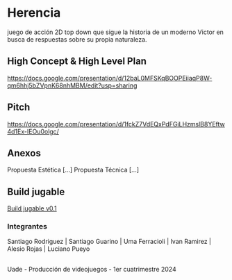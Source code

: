 # Herencia
juego de acción 2D top down que sigue la historia de un moderno Victor en busca de respuestas sobre su propia naturaleza.

## High Concept & High Level Plan
https://docs.google.com/presentation/d/12baL0MFSKqBOOPEiiaqP8W-qm6hhj5bZVpnK68nhMBM/edit?usp=sharing

## Pitch
https://docs.google.com/presentation/d/1fckZ7VdEQxPdFGiLHzmslB8YEftw4d1Ex-IEOu0olgc/

## Anexos
Propuesta Estética [...]
Propuesta Técnica [...]

## Build jugable
[Build jugable v0.1](https://github.com/akrrich/ProduccionDeVideojuegos/blob/main/Build/Herencia.zip)

### Integrantes
Santiago Rodriguez | Santiago Guarino | Uma Ferracioli | Ivan Ramirez | Alesio Rojas | Luciano Pueyo

##
Uade - Producción de videojuegos - 1er cuatrimestre 2024
